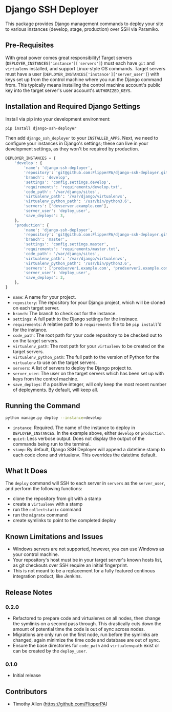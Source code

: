 # Django SSH Deployer

This package provides Django management commands to deploy your site to various instances (develop, stage, production) over SSH via Paramiko.

## Pre-Requisites

With great power comes great responsibility! Target servers (`DEPLOYER_INSTANCES['instance']['servers']`) must each have `git` and `virtualenv` installed, and support Linux-style OS commands. Target servers must have a user (`DEPLOYER_INSTANCES['instance']['server_user']`) with keys set up from the control machine where you run the Django command from. This typically means installing the control machine account's public key into the target server's user account's `AUTHORIZED_KEYS`.

## Installation and Required Django Settings

Install via pip into your development environment:

```bash
pip install django-ssh-deployer
```

Then add `django_ssh_deployer` to your `INSTALLED_APPS`. Next, we need to configure your instances in Django's settings; these can live in your development settings, as they won't be required by production.

```python
DEPLOYER_INSTANCES = {
    'develop': {
        'name': 'django-ssh-deployer',
        'repository': 'git@github.com:FlipperPA/django-ssh-deployer.git',
        'branch': 'develop',
        'settings': 'config.settings.develop',
        'requirements': 'requirements/develop.txt',
        'code_path': '/var/django/sites',
        'virtualenv_path': '/var/django/virtualenvs',
        'virtualenv_python_path': '/usr/bin/python3.6',
        'servers': ['devserver.example.com'],
        'server_user': 'deploy_user',
        'save_deploys': 3,
    },
    'production': {
        'name': 'django-ssh-deployer',
        'repository': 'git@github.com:FlipperPA/django-ssh-deployer.git',
        'branch': 'master',
        'settings': 'config.settings.master',
        'requirements': 'requirements/master.txt',
        'code_path': '/var/django/sites',
        'virtualenv_path': '/var/django/virtualenvs',
        'virtualenv_python_path': '/usr/bin/python3.6',
        'servers': ['prodserver1.example.com', 'prodserver2.example.com'],
        'server_user': 'deploy_user',
        'save_deploys': 3,
    },
}
```

* `name`: A name for your project.
* `repository`: The repository for your Django project, which will be cloned on each target server.
* `branch`: The branch to check out for the instance.
* `settings`: A full path to the Django settings for the instnace.
* `requirements`: A relative path to a `requirements` file to be `pip install`'d for the instance.
* `code_path`: The root path for your code repository to be checked out to on the target servers.
* `virtualenv_path`: The root path for your `virtualenv` to be created on the target servers.
* `virtualenv_python_path`: The full path to the version of Python for the `virtualenv` to use on the target servers.
* `servers`: A list of servers to deploy the Django project to.
* `server_user`: The user on the target servers which has been set up with keys from the control machine.
* `save_deploys`: If a positive integer, will only keep the most recent number of deployments. By default, will keep all.

## Running the Command

```bash
python manage.py deploy --instance=develop
```

* `instance`: Required. The name of the instance to deploy in `DEPLOYER_INSTANCES`. In the example above, either `develop` or `production`.
* `quiet`: Less verbose output. Does not display the output of the commands being run to the terminal.
* `stamp`: By default, Django SSH Deployer will append a datetime stamp to each code clone and virtualenv. This overrides the datetime default.

## What It Does

The `deploy` command will SSH to each server in `servers` as the `server_user`, and perform the following functions:

* clone the repository from git with a stamp
* create a `virtualenv` with a stamp
* run the `collectstatic` command
* run the `migrate` command
* create symlinks to point to the completed deploy

## Known Limitations and Issues

* Windows servers are not supported, however, you can use Windows as your control machine.
* Your repository's host must be in your target server's known hosts list, as git checkouts over SSH require an initial fingerprint.
* This is not meant to be a replacement for a fully featured continous integration product, like Jenkins.

## Release Notes

### 0.2.0

* Refactored to prepare code and virtualenvs on all nodes, then change the symlinks on a second pass through. This drastically cuts down the amount of potential time the code is out of sync across nodes.
* Migrations are only run on the first node, run before the symlinks are changed, again minimize the time code and database are out of sync.
* Ensure the base directories for `code_path` and `virtualenvpath` exist or can be created by the `deploy_user`.


### 0.1.0

* Initial release

## Contributors

* Timothy Allen (https://github.com/FlipperPA)
